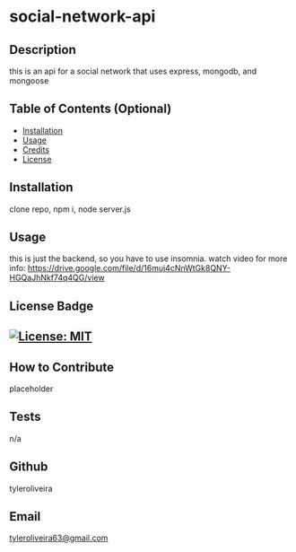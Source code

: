 # social-network-api
## Description
this is an api for a social network that uses express, mongodb, and mongoose
## Table of Contents (Optional)
- [Installation](#installation)
- [Usage](#usage)
- [Credits](#credits)
- [License](#license)
## Installation
clone repo, npm i, node server.js
## Usage
this is just the backend, so you have to use insomnia. watch video for more info: https://drive.google.com/file/d/16muj4cNnWtGk8QNY-HGQaJhNkf74q4QG/view
## License Badge
[![License: MIT](https://img.shields.io/badge/License-MIT-yellow.svg)](https://opensource.org/licenses/MIT)
---
## How to Contribute
placeholder
## Tests
n/a
## Github
tyleroliveira
## Email
tyleroliveira63@gmail.com